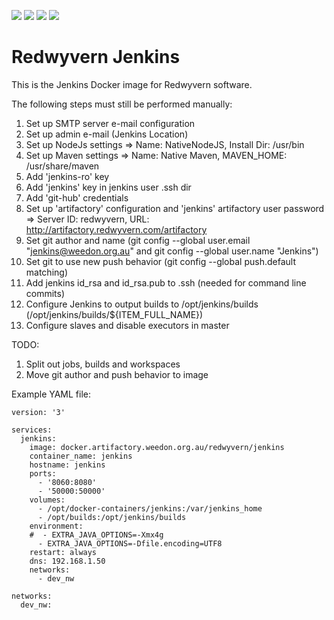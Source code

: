 ![](https://img.shields.io/docker/stars/redwyvern/jenkins.svg)
![](https://img.shields.io/docker/pulls/redwyvern/jenkins.svg)
![](https://img.shields.io/docker/automated/redwyvern/jenkins.svg)
[![](https://images.microbadger.com/badges/image/redwyvern/jenkins.svg)](https://microbadger.com/images/redwyvern/jenkins "Get your own image badge on microbadger.com")

Redwyvern Jenkins
=================

This is the Jenkins Docker image for Redwyvern software.

The following steps must still be performed manually:

1. Set up SMTP server e-mail configuration
2. Set up admin e-mail (Jenkins Location)
3. Set up NodeJs settings => Name: NativeNodeJS, Install Dir: /usr/bin
4. Set up Maven settings => Name: Native Maven, MAVEN_HOME: /usr/share/maven
5. Add 'jenkins-ro' key
6. Add 'jenkins' key in jenkins user .ssh dir
7. Add 'git-hub' credentials
8. Set up 'artifactory' configuration and 'jenkins' artifactory user password => Server ID: redwyvern, URL: http://artifactory.redwyvern.com/artifactory
9. Set git author and name (git config --global user.email "jenkins@weedon.org.au" and git config --global user.name "Jenkins")
10. Set git to use new push behavior (git config --global push.default matching)
11. Add jenkins id_rsa and id_rsa.pub to .ssh (needed for command line commits)
12. Configure Jenkins to output builds to /opt/jenkins/builds (/opt/jenkins/builds/${ITEM\_FULL\_NAME})
13. Configure slaves and disable executors in master

TODO:
1. Split out jobs, builds and workspaces
2. Move git author and push behavior to image

Example YAML file:
```
version: '3'

services:
  jenkins:
    image: docker.artifactory.weedon.org.au/redwyvern/jenkins
    container_name: jenkins
    hostname: jenkins
    ports:
      - '8060:8080'
      - '50000:50000'
    volumes:
      - /opt/docker-containers/jenkins:/var/jenkins_home
      - /opt/builds:/opt/jenkins/builds
    environment:
    #  - EXTRA_JAVA_OPTIONS=-Xmx4g
      - EXTRA_JAVA_OPTIONS=-Dfile.encoding=UTF8
    restart: always
    dns: 192.168.1.50
    networks:
      - dev_nw

networks:
  dev_nw:
```
